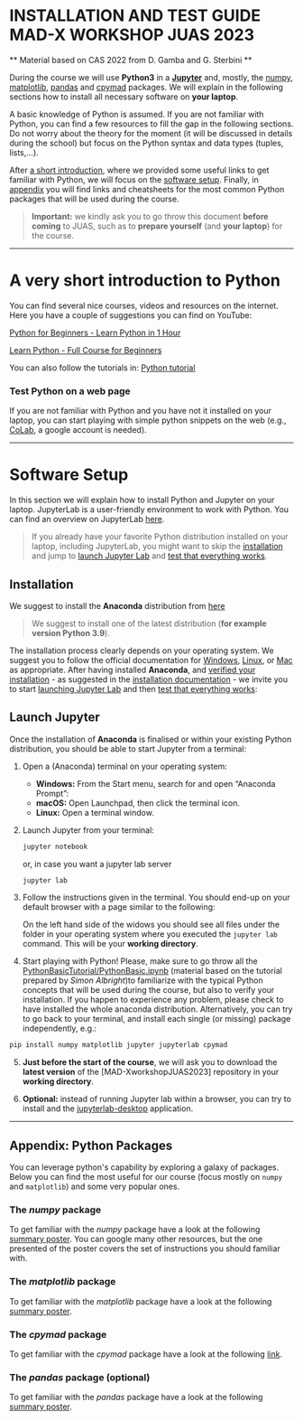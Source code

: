 # INSTALLATION AND TEST GUIDE MAD-X WORKSHOP JUAS 2023
** Material based on CAS 2022 from D. Gamba and G. Sterbini ** 

During the course we will use **Python3** in a **[Jupyter](https://jupyter.org)**  and, mostly, the [numpy](https://numpy.org/), [matplotlib](https://matplotlib.org/), [pandas](https://pandas.pydata.org/) and [cpymad](http://hibtc.github.io/cpymad/index.html) packages. We will explain in the following sections how to install all necessary software on **your laptop**.

A basic knowledge of Python is assumed. If you are not familiar with Python, you can find a few resources to fill the gap in the following sections. Do not worry about the theory for the moment (it will be discussed in details during the school) but focus on the Python syntax and data types (tuples, lists,...).

After [a short introduction](#a-very-short-introduction-to-python), where we provided some useful links to get familiar with Python, we will focus on the [software setup](#software-setup). 
Finally, in [appendix](#appendix-python-packages) you will find links and cheatsheets for the most common Python packages that will be used during the course.

> **Important:** we kindly ask you to go throw this document **before coming** to JUAS, such as to **prepare yourself** (and **your laptop**) for the course. 

---
# A very short introduction to Python
You can find several nice courses, videos and resources on the internet. Here you have a couple of suggestions you can find on YouTube:

[Python for Beginners - Learn Python in 1 Hour](http://www.youtube.com/watch?v=kqtD5dpn9C8)

[Learn Python - Full Course for Beginners](http://img.youtube.com/vi/rfscVS0vtbw)

You can also follow the tutorials in:
[Python tutorial](https://www.kaggle.com/code/colinmorris/hello-python)


### Test Python on a web page

If you are not familiar with Python and you have not it installed on your laptop, you can start playing with simple python snippets on the web (e.g., [CoLab](https://colab.research.google.com/drive/1Pk-UPE2-OCA2UCFIunqDwxXmQi9Yvp-C?usp=sharing), a google account is needed).

---
# Software Setup

In this section we will explain how to install Python and Jupyter on your laptop.
JupyterLab is a user-friendly environment to work with Python. 
You can find an overview on JupyterLab [here](https://jupyterlab.readthedocs.io/en/stable/).

> If you already have your favorite Python distribution installed on your laptop, including JupyterLab, you might want to skip the [installation](#installation) and jump to [launch Jupyter Lab](#launch-jupyter-lab) and [test that everything works](#test-that-everything-works).

## Installation

We suggest to install the **Anaconda** distribution from [here](https://www.anaconda.com/distribution/)

> We suggest to install one of the latest distribution (**for example version Python 3.9**).

The installation process clearly depends on your operating system. We suggest you to follow the official documentation for [Windows](https://docs.anaconda.com/anaconda/install/windows/), [Linux](https://docs.anaconda.com/anaconda/install/linux/), or [Mac](https://docs.anaconda.com/anaconda/install/mac-os/) as appropriate.
After having installed **Anaconda**, and [verified your installation](https://docs.anaconda.com/anaconda/install/verify-install/) - as suggested in the [installation documentation](https://docs.anaconda.com/anaconda/install/) - we invite you to start [launching Jupyter Lab](#launch-jupyter-lab) and then [test that everything works](#test-that-everything-works):

## Launch Jupyter

Once the installation of **Anaconda** is finalised or within your existing Python distribution, you should be able to start Jupyter from a terminal:

1. Open a (Anaconda) terminal on your operating system:
    - **Windows:**
        From the Start menu, search for and open “Anaconda Prompt”:
    - **macOS:**
        Open Launchpad, then click the terminal icon.
    - **Linux:**
        Open a terminal window.

2. Launch Jupyter from your terminal:

    ```bash
    jupyter notebook
    ```
    or, in case you want a jupyter lab server
    
    ```bash
    jupyter lab
    ```
    

3. Follow the instructions given in the terminal. You should end-up on your default browser with a page similar to the following:

    On the left hand side of the widows you should see all files under the folder in your operating system where you executed the `jupyter lab` command.
    This will be your **working directory**. 

4. Start playing with Python!  Please, make sure to go throw all the [PythonBasicTutorial/PythonBasic.ipynb](PythonBasicTutorial/PythonBasic.ipynb) (material based on the tutorial prepared by *Simon Albright*)to familiarize with the typical Python concepts that will be used during the course, but also to verify your installation. If you happen to experience any problem, please check to have installed the whole anaconda distribution. Alternatively, you can try to go back to your terminal, and install each single (or missing) package independently, e.g.:

```python
pip install numpy matplotlib jupyter jupyterlab cpymad
```

5. **Just before the start of the course**, we will ask you to download the **latest version** of the [MAD-XworkshopJUAS2023] repository in your **working directory**.

6. **Optional:** instead of running Jupyter lab within a browser, you can try to install and the [jupyterlab-desktop](https://github.com/jupyterlab/jupyterlab-desktop) application.

---
## Appendix: Python Packages

You can leverage python's capability by exploring a galaxy of packages. Below you can find the most useful for our course (focus mostly on `numpy` and `matplotlib`) and some very popular ones. 

### The *numpy* package
To get familiar with the *numpy* package have a look at the following [summary poster](https://s3.amazonaws.com/assets.datacamp.com/blog_assets/Numpy_Python_Cheat_Sheet.pdf).
You can google many other resources, but the one presented of the poster covers the set of instructions you should familiar with.

### The *matplotlib* package
To get familiar with the *matplotlib* package have a look at the following [summary poster](https://s3.amazonaws.com/assets.datacamp.com/blog_assets/Python_Matplotlib_Cheat_Sheet.pdf).

### The *cpymad* package
To get familiar with the *cpymad* package have a look at the following [link](https://hibtc.github.io/cpymad/).

### The *pandas* package (optional)
To get familiar with the *pandas* package have a look at the following [summary poster](
https://s3.amazonaws.com/assets.datacamp.com/blog_assets/PandasPythonForDataScience.pdf).



